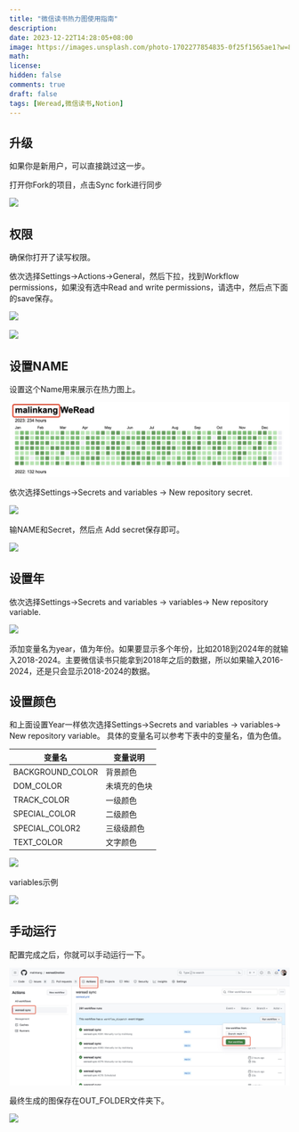 ```yaml
---
title: "微信读书热力图使用指南"
description: 
date: 2023-12-22T14:28:05+08:00
image: https://images.unsplash.com/photo-1702277854835-0f25f1565ae1?w=800&auto=format&fit=crop&q=60&ixlib=rb-4.0.3&ixid=M3wxMjA3fDB8MHx0b3BpYy1mZWVkfDN8Ym84alFLVGFFMFl8fGVufDB8fHx8fA%3D%3D
math: 
license: 
hidden: false
comments: true
draft: false
tags: [Weread,微信读书,Notion]
---
```


## 升级

如果你是新用户，可以直接跳过这一步。

打开你Fork的项目，点击Sync fork进行同步

![](https://docs.github.com/assets/cb-75616/mw-1440/images/help/repository/sync-fork-dropdown.webp)

## 权限

确保你打开了读写权限。

依次选择Settings->Actions->General，然后下拉，找到Workflow permissions，如果没有选中Read and write permissions，请选中，然后点下面的save保存。

![](https://images.malinkang.com/2024/04/01c28b0dd2e8c2629a22e7f68db6216d.jpg)


![](https://images.malinkang.com/2024/04/d7824c3488e6e1d1c9e6b75d6aba86f3.jpg)

## 设置NAME

设置这个Name用来展示在热力图上。

![](images/5.jpg)

依次选择Settings->Secrets and variables -> New repository secret.

![](https://images.malinkang.com/2024/04/c28135ce7ec0a597cd008e75ab645d14.jpg)

输NAME和Secret，然后点 Add secret保存即可。

![](https://images.malinkang.com/2024/04/e45b89ece1816660b2f5e35f8a72acb7.jpg)

## 设置年

依次选择Settings->Secrets and variables -> variables-> New repository variable.

![](https://images.malinkang.com/2024/04/4c2578f3dd27c7db4d8d2403c2e25ecb.jpg)

添加变量名为year，值为年份。如果要显示多个年份，比如2018到2024年的就输入2018-2024。主要微信读书只能拿到2018年之后的数据，所以如果输入2016-2024，还是只会显示2018-2024的数据。

## 设置颜色

和上面设置Year一样依次选择Settings->Secrets and variables -> variables-> New repository variable。
具体的变量名可以参考下表中的变量名，值为色值。

|   变量名	|   变量说明	|
|---	|---	|
|   BACKGROUND_COLOR	|   背景颜色	|
|   DOM_COLOR	|   未填充的色块	|
|   TRACK_COLOR	|   一级颜色	| 
|   SPECIAL_COLOR	|   二级颜色	| 
|   SPECIAL_COLOR2	|   三级级颜色	| 
|   TEXT_COLOR	|   文字颜色	| 

![](https://images.malinkang.com/2024/04/521ec621b6acebc297d9700f9bfac1eb.jpg)



variables示例

![](https://images.malinkang.com/2024/04/e250d7e9952047eb327f7b0a397211d3.jpg)

## 手动运行

配置完成之后，你就可以手动运行一下。

![](images/6.jpg)


最终生成的图保存在OUT_FOLDER文件夹下。

![](https://images.malinkang.com/2024/04/75c38b036cce0ff8cc23d3459defbcb7.jpg)

